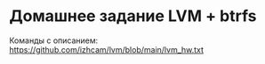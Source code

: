 # Домашнее задание LVM + btrfs
Команды с описанием: https://github.com/izhcam/lvm/blob/main/lvm_hw.txt
